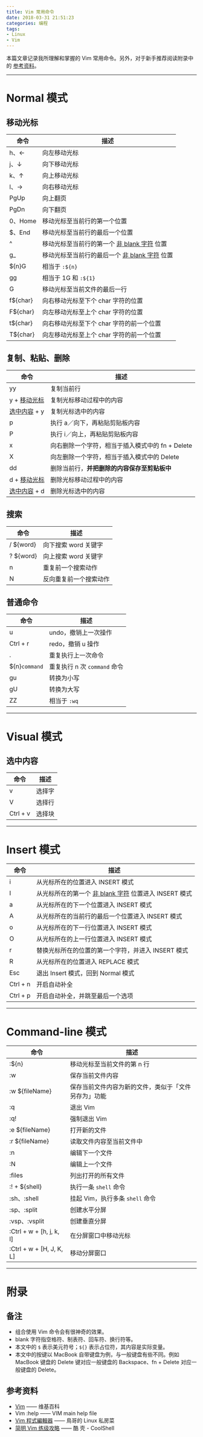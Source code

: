 ```yaml
---
title: Vim 常用命令
date: 2018-03-31 21:51:23
categories: 编程
tags:
- Linux
- Vim
---
```

本篇文章记录我所理解和掌握的 Vim 常用命令。另外，对于新手推荐阅读附录中的 [参考资料](#参考资料)。<!-- more -->

---

# Normal 模式

## 移动光标
命令 | 描述
--- | ---
h、← | 向左移动光标
j、↓ | 向下移动光标
k、↑ | 向上移动光标
l、→ | 向右移动光标
PgUp | 向上翻页
PgDn | 向下翻页
0、Home | 移动光标至当前行的第一个位置
$、End | 移动光标至当前行的最后一个位置
^ | 移动光标至当前行的第一个 [非 blank 字符](#附录) 位置
g_ | 移动光标至当前行的最后一个 [非 blank 字符](#附录) 位置
${n}G | 相当于 `:${n}`
gg | 相当于 1G 和 `:${1}`
G | 移动光标至当前文件的最后一行
f${char} | 向右移动光标至下个 char 字符的位置
F${char} | 向左移动光标至上个 char 字符的位置
t${char} | 向右移动光标至下个 char 字符的前一个位置
T${char} | 向左移动光标至上个 char 字符的前一个位置

## 复制、粘贴、删除
命令 | 描述
--- | ---
yy | 复制当前行
y + [移动光标](#移动光标) | 复制光标移动过程中的内容
[选中内容](#选中内容) + y | 复制光标选中的内容
p | 执行 a／向下，再粘贴剪贴板内容
P | 执行 i／向上，再粘贴剪贴板内容
x | 向右删除一个字符，相当于插入模式中的 fn + Delete
X | 向左删除一个字符，相当于插入模式中的 Delete
dd | 删除当前行，**并把删除的内容保存至剪贴板中**
d + [移动光标](#移动光标) | 删除光标移动过程中的内容
[选中内容](#选中内容) + d | 删除光标选中的内容

## 搜索
命令 | 描述
--- | ---
/ ${word} | 向下搜索 word 关键字
? ${word} | 向上搜索 word 关键字
n | 重复前一个搜索动作
N | 反向重复前一个搜索动作

## 普通命令
命令 | 描述
--- | ---
u | undo，撤销上一次操作
Ctrl + r | redo，撤销 u 操作
. | 重复执行上一次命令
${n}`command` | 重复执行 n 次 `command` 命令
gu | 转换为小写
gU | 转换为大写
ZZ | 相当于 `:wq`

---

# Visual 模式

## 选中内容
命令 | 描述
--- | ---
v | 选择字
V | 选择行
Ctrl + v | 选择块

---

# Insert 模式
命令 | 描述
--- | ---
i | 从光标所在的位置进入 INSERT 模式
I | 从光标所在的第一个 [非 blank 字符](#附录) 位置进入 INSERT 模式
a | 从光标所在的下一个位置进入 INSERT 模式
A | 从光标所在的当前行的最后一个位置进入 INSERT 模式
o | 从光标所在的下一行位置进入 INSERT 模式
O | 从光标所在的上一行位置进入 INSERT 模式
r | 替换光标所在的位置的第一个字符，并进入 INSERT 模式
R | 从光标所在的位置进入 REPLACE 模式
Esc | 退出 Insert 模式，回到 Normal 模式
Ctrl + n | 开启自动补全
Ctrl + p | 开启自动补全，并跳至最后一个选项

---

# Command-line 模式
命令 | 描述
--- | ---
:${n} | 移动光标至当前文件的第 n 行
:w | 保存当前文件内容
:w ${fileName} | 保存当前文件内容为新的文件，类似于「文件另存为」功能
:q | 退出 Vim
:q! | 强制退出 Vim
:e ${fileName}| 打开新的文件
:r ${fileName} | 读取文件内容至当前文件中
:n | 编辑下一个文件
:N | 编辑上一个文件
:files | 列出打开的所有文件
:! + ${shell} | 执行一条 `shell` 命令
:sh、:shell | 挂起 Vim，执行多条 `shell` 命令
:sp、:split | 创建水平分屏
:vsp、:vsplit | 创建垂直分屏
:Ctrl + w + [h, j, k, l] | 在分屏窗口中移动光标
:Ctrl + w + [H, J, K, L] | 移动分屏窗口

---

# 附录

## 备注
- 组合使用 Vim 命令会有很神奇的效果。
- blank 字符指空格符、制表符、回车符、换行符等。
- 本文中的 `$` 表示美元符号；`${}` 表示占位符，其内容是实际变量。
- 本文中的按键以 MacBook 自带键盘为例，与一般键盘有些不同。例如 MacBook 键盘的 Delete 键对应一般键盘的 Backspace、fn + Delete 对应一般键盘的 Delete。

## 参考资料
- [Vim](https://zh.wikipedia.org/wiki/Vim) —— 维基百科
- Vim :help —— VIM main help file
- [Vim 程式編輯器](https://coolshell.cn/articles/5426.html) —— 鳥哥的 Linux 私房菜
- [简明 Vim 练级攻略](http://linux.vbird.org/linux_basic/0310vi.php) —— 酷 壳 - CoolShell